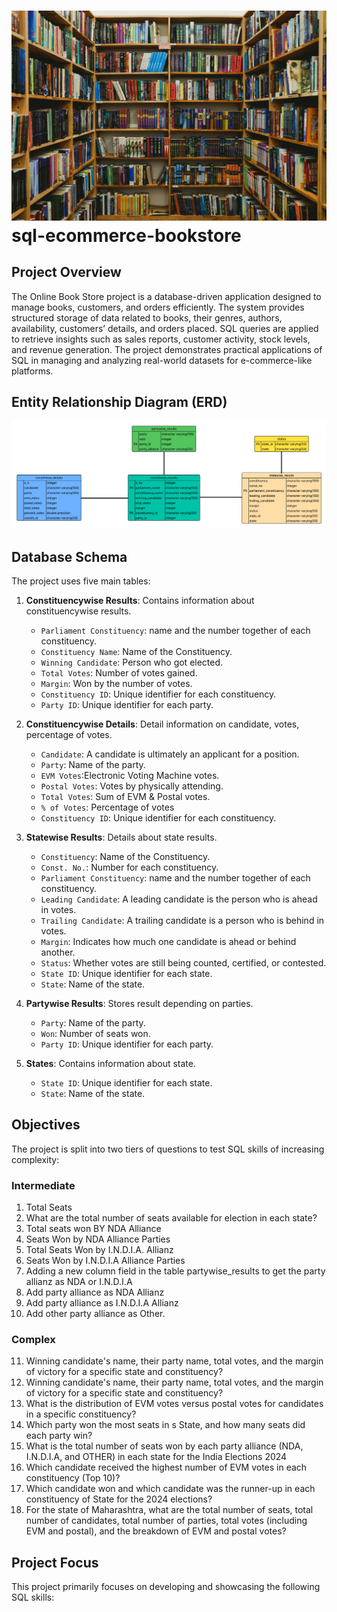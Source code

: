 #  ![Logo](https://github.com/Speardrex/sql-ecommerce-bookstore/blob/main/caleb-woods-fulXJYIvRi8-unsplash.jpg) sql-ecommerce-bookstore
## Project Overview
The Online Book Store project is a database-driven application designed to manage books, customers, and orders efficiently. The system provides structured storage of data related to books, their genres, authors, availability, customers’ details, and orders placed. SQL queries are applied to retrieve insights such as sales reports, customer activity, stock levels, and revenue generation. The project demonstrates practical applications of SQL in managing and analyzing real-world datasets for e-commerce-like platforms.
## Entity Relationship Diagram (ERD)
![ERD](https://github.com/Speardrex/Indian-General-Elections-2024-SQL/blob/main/Model%20databases.png)


## Database Schema

The project uses five main tables:

1. **Constituencywise Results**: Contains information about constituencywise results.
   - `Parliament Constituency`: name and the number together of each constituency.
   - `Constituency Name`: Name of the Constituency.
   - `Winning Candidate`: Person who got elected.
   - `Total Votes`: Number of votes gained.
   - `Margin`: Won by the number of votes.
   - `Constituency ID`: Unique identifier for each constituency.
   - `Party ID`: Unique identifier for each party.

2. **Constituencywise Details**: Detail information on candidate, votes, percentage of votes.
   - `Candidate`: A candidate is ultimately an applicant for a position.
   - `Party`: Name of the party.
   - `EVM Votes`:Electronic Voting Machine votes.
   - `Postal Votes`: Votes by physically attending.
   - `Total Votes`: Sum of EVM & Postal votes.
   - `% of Votes`: Percentage of votes
   - `Constituency ID`: Unique identifier for each constituency.

3. **Statewise Results**: Details about state results.
   - `Constituency`: Name of the Constituency.
   - `Const. No.`: Number for each constituency.
   - `Parliament Constituency`: name and the number together of each constituency.
   - `Leading Candidate`: A leading candidate is the person who is ahead in votes.
   - `Trailing Candidate`: A trailing candidate is a person who is behind in votes.
   - `Margin`: Indicates how much one candidate is ahead or behind another.
   - `Status`: Whether votes are still being counted, certified, or contested.
   - `State ID`: Unique identifier for each state.
   - `State`: Name of the state.

4. **Partywise Results**: Stores result depending on parties.
   - `Party`: Name of the party.
   - `Won`: Number of seats won.
   - `Party ID`: Unique identifier for each party.

5. **States**: Contains information about state.
   - `State ID`: Unique identifier for each state.
   - `State`: Name of the state.

## Objectives
The project is split into two tiers of questions to test SQL skills of increasing complexity:

### Intermediate
1. Total Seats
2. What are the total number of seats available for election in each state?
3. Total seats won BY NDA Alliance
4. Seats Won by NDA Alliance Parties
5. Total Seats Won by I.N.D.I.A. Allianz
6. Seats Won by I.N.D.I.A Alliance Parties
7. Adding a new column field in the table partywise_results to get the party allianz as NDA or I.N.D.I.A
8. Add party alliance as NDA Allianz
9. Add party alliance as I.N.D.I.A Allianz
10. Add other party alliance as Other.

### Complex
11. Winning candidate's name, their party name, total votes, and the margin of victory for a specific state and constituency?
12. Winning candidate's name, their party name, total votes, and the margin of victory for a specific state and constituency?
13. What is the distribution of EVM votes versus postal votes for candidates in a specific constituency?
14. Which party won the most seats in s State, and how many seats did each party win?
15. What is the total number of seats won by each party alliance (NDA, I.N.D.I.A, and OTHER) in each state for the India Elections 2024
16. Which candidate received the highest number of EVM votes in each constituency (Top 10)?
17. Which candidate won and which candidate was the runner-up in each constituency of State for the 2024 elections?
18. For the state of Maharashtra, what are the total number of seats, total number of candidates, total number of parties, total votes (including EVM and postal), and the breakdown of EVM and postal votes?

## Project Focus

This project primarily focuses on developing and showcasing the following SQL skills:
